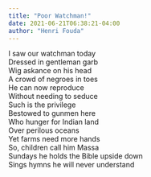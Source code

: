```yaml
---
title: "Poor Watchman!"
date: 2021-06-21T06:38:21-04:00
author: "Henri Fouda"
---
```


I saw our watchman today \
Dressed in gentleman garb \
Wig askance on his head \
A crowd of negroes in toes \
He can now reproduce \
Without needing to seduce \
Such is the privilege \
Bestowed to gunmen here \
Who hunger for Indian land \
Over perilous oceans \
Yet farms need more hands \
So, children call him Massa \
Sundays he holds the Bible upside down \
Sings hymns he will never understand

